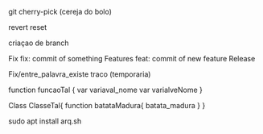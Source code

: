 git cherry-pick (cereja do bolo)

revert
reset

criaçao de branch

Fix
   fix: commit of something
Features
   feat: commit of new feature
Release

Fix/entre_palavra_existe traco (temporaria)


function funcaoTal {
   var variaval_nome
   var varialveNome
}

Class ClasseTal{
   function batataMadura{
      batata_madura
   }
}

sudo apt install
arq.sh